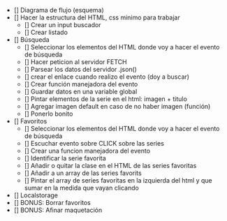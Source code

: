 - [] Diagrama de flujo (esquema)
- [] Hacer la estructura del HTML, css minimo para trabajar
    - [] Crear un input buscador
    - [] Crear listado
- [] Búsqueda
    - [] Seleccionar los elementos del HTML donde voy a hacer el evento de búsqueda
    - [] Hacer peticion al servidor FETCH
    - [] Parsear los datos del servidor .json()
    - [] crear el enlace cuando realizo el evento (doy a buscar)
    - [] Crear función manejadora del evento
    - [] Guardar datos en una variable global 
    - [] Pintar elementos de la serie en el html: imagen + titulo
    - [] Agregar imagen default en caso de no haber imagen (función)
    - [] Ponerlo bonito
- [] Favoritos
    - [] Seleccionar los elementos del HTML donde voy a hacer el evento de búsqueda
    - [] Escuchar evento sobre CLICK sobre las series
    - [] Crear una funcion manejadora del evento
    - [] Identificar la serie favorita
    - [] Añadir o quitar la clase en el HTML de las series favoritas
    - [] Añadir a un array de las series favorits
    - [] Pintar el array de series favoritas en la izquierda del html y que sumar en la medida que vayan clicando
- [] Localstorage
- [] BONUS: Borrar favoritos
- [] BONUS: Afinar maquetación

